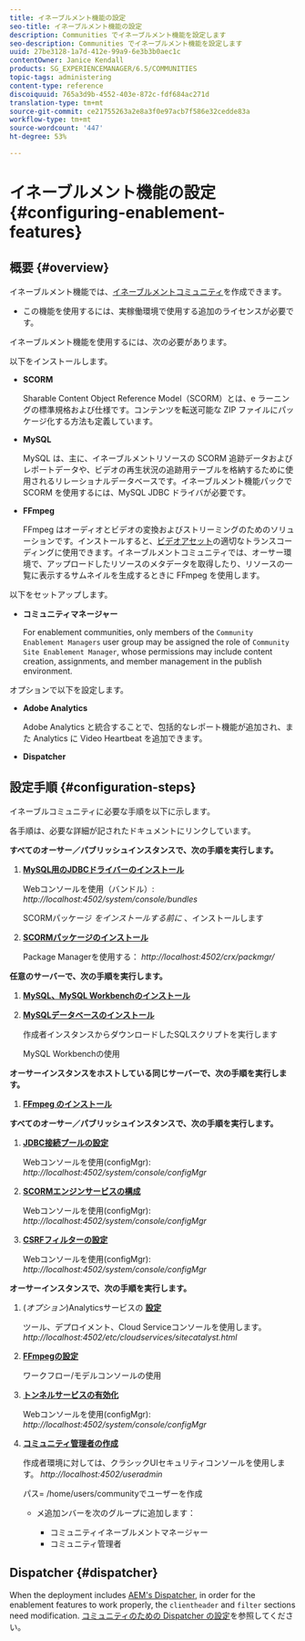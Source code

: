 ```yaml
---
title: イネーブルメント機能の設定
seo-title: イネーブルメント機能の設定
description: Communities でイネーブルメント機能を設定します
seo-description: Communities でイネーブルメント機能を設定します
uuid: 27be3128-1a7d-412e-99a9-6e3b3b0aec1c
contentOwner: Janice Kendall
products: SG_EXPERIENCEMANAGER/6.5/COMMUNITIES
topic-tags: administering
content-type: reference
discoiquuid: 765a3d9b-4552-403e-872c-fdf684ac271d
translation-type: tm+mt
source-git-commit: ce21755263a2e8a3f0e97acb7f586e32cedde83a
workflow-type: tm+mt
source-wordcount: '447'
ht-degree: 53%

---
```



# イネーブルメント機能の設定 {#configuring-enablement-features}

## 概要 {#overview}

イネーブルメント機能では、[イネーブルメントコミュニティ](overview.md#enablement-community)を作成できます。

* この機能を使用するには、実稼働環境で使用する追加のライセンスが必要です。

イネーブルメント機能を使用するには、次の必要があります。

以下をインストールします。

* **SCORM**

   Sharable Content Object Reference Model（SCORM）とは、e ラーニングの標準規格および仕様です。コンテンツを転送可能な ZIP ファイルにパッケージ化する方法も定義しています。

* **MySQL**

    MySQL は、主に、イネーブルメントリソースの SCORM 追跡データおよびレポートデータや、ビデオの再生状況の追跡用テーブルを格納するために使用されるリレーショナルデータベースです。イネーブルメント機能パックで SCORM を使用するには、MySQL JDBC ドライバが必要です。

* **FFmpeg**

   FFmpeg はオーディオとビデオの変換およびストリーミングのためのソリューションです。インストールすると、[ビデオアセット](../../help/sites-authoring/default-components-foundation.md#video)の適切なトランスコーディングに使用できます。イネーブルメントコミュニティでは、オーサー環境で、アップロードしたリソースのメタデータを取得したり、リソースの一覧に表示するサムネイルを生成するときに FFmpeg を使用します。

以下をセットアップします。

* **コミュニティマネージャー**

   For enablement communities, only members of the `Community Enablement Managers` user group may be assigned the role of `Community Site Enablement Manager`, whose permissions may include content creation, assignments, and member management in the publish environment.

オプションで以下を設定します。

* **Adobe Analytics**

   Adobe Analytics と統合することで、包括的なレポート機能が追加され、また Analytics に Video Heartbeat を追加できます。

* **Dispatcher**

## 設定手順 {#configuration-steps}

イネーブルコミュニティに必要な手順を以下に示します。

各手順は、必要な詳細が記されたドキュメントにリンクしています。

**すべてのオーサー／パブリッシュインスタンスで、次の手順を実行します。**

1. **[MySQL用のJDBCドライバーのインストール](deploy-communities.md#jdbc-driver-for-mysql)**

   Webコンソールを使用（バンドル）: *http://localhost:4502/system/console/bundles*

   SCORMパッケージ *をインストールする前に* 、インストールします

1. **[SCORMパッケージのインストール](deploy-communities.md#scorm-package)**


   Package Managerを使用する： *http://localhost:4502/crx/packmgr/*

**任意のサーバーで、次の手順を実行します。**

1. **[MySQL、MySQL Workbenchのインストール](mysql.md)**

1. **[MySQLデータベースのインストール](mysql.md#database-setup)**

   作成者インスタンスからダウンロードしたSQLスクリプトを実行します

   MySQL Workbenchの使用

**オーサーインスタンスをホストしている同じサーバーで、次の手順を実行します。**

1. **[FFmpeg のインストール](ffmpeg.md)**

**すべてのオーサー／パブリッシュインスタンスで、次の手順を実行します。**

1. **[JDBC接続プールの設定](mysql.md#configure-jdbc-connections)**

   Webコンソールを使用(configMgr): *http://localhost:4502/system/console/configMgr*

1. **[SCORMエンジンサービスの構成](mysql.md#aem-communities-scormengine-service)**

   Webコンソールを使用(configMgr): *http://localhost:4502/system/console/configMgr*

1. **[CSRFフィルターの設定](mysql.md#adobe-granite-csrf-filter)**

   Webコンソールを使用(configMgr): *http://localhost:4502/system/console/configMgr*

**オーサーインスタンスで、次の手順を実行します。**

1. (*オプション*)Analyticsサービスの **[設定](analytics.md)**

   ツール、デプロイメント、Cloud Serviceコンソールを使用します。 *http://localhost:4502/etc/cloudservices/sitecatalyst.html*

1. **[FFmpegの設定](ffmpeg.md#configure-ffmpeg-transcoding-service)**

   ワークフロー/モデルコンソールの使用

1. **[トンネルサービスの有効化](deploy-communities.md#tunnel-service-on-author)**

   Webコンソールを使用(configMgr): *http://localhost:4502/system/console/configMgr*

1. **[コミュニティ管理者の作成](users.md#creating-community-members)**

   作成者環境に対しては、クラシックUIセキュリティコンソールを使用します。 *http://localhost:4502/useradmin*

   パス= /home/users/communityでユーザーを作成

   * メ追加ンバーを次のグループに追加します：

      * コミュニティイネーブルメントマネージャー
      * コミュニティ管理者

## Dispatcher {#dispatcher}

When the deployment includes [AEM&#39;s Dispatcher](https://helpx.adobe.com/experience-manager/dispatcher/using/dispatcher.html), in order for the enablement features to work properly, the `clientheader` and `filter` sections need modification. [コミュニティのための Dispatcher の設定](dispatcher.md#enablement)を参照してください。
